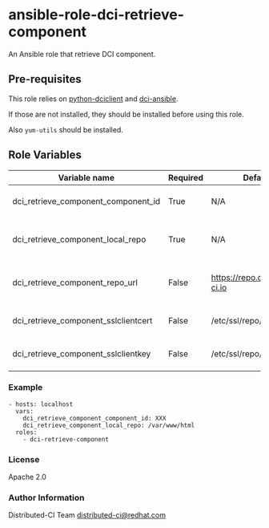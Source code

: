 # ansible-role-dci-retrieve-component

An Ansible role that retrieve DCI component.


## Pre-requisites

This role relies on [python-dciclient](https://github.com/redhat-cip/python-dciclient) and [dci-ansible](https://github.com/redhat-cip/dci-ansible).

If those are not installed, they should be installed before using this role.

Also `yum-utils` should be installed.


## Role Variables

| Variable name | Required | Default | Type | Description |
|---------------|----------|---------|------|-------------|
| dci_retrieve_component_component_id | True | N/A | UUID | ID of the component to retrieve |
| dci_retrieve_component_local_repo | True | N/A | Path | Path where to store the component locally |
| dci_retrieve_component_repo_url | False | https://repo.distributed-ci.io | URL | URL where the components are stored |
| dci_retrieve_component_sslclientcert | False | /etc/ssl/repo/dci.crt | Path | Path to the DCI client certificate |
| dci_retrieve_component_sslclientkey | False | /etc/ssl/repo/dci.key | Path | Path to the DCI client key |


### Example

```
- hosts: localhost
  vars:
    dci_retrieve_component_component_id: XXX
    dci_retrieve_component_local_repo: /var/www/html
  roles:
    - dci-retrieve-component
```

### License

Apache 2.0


### Author Information

Distributed-CI Team  <distributed-ci@redhat.com>
